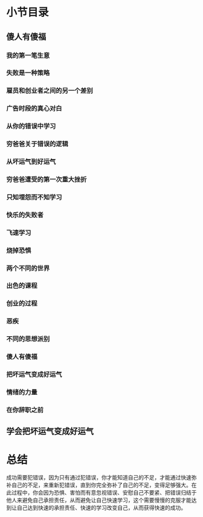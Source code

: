 # 小节目录
## 傻人有傻福
### 我的第一笔生意
### 失败是一种策略
### 雇员和创业者之间的另一个差别
### 广告时段的真心对白
### 从你的错误中学习 
### 穷爸爸关于错误的逻辑
### 从坏运气到好运气
### 穷爸爸遭受的第一次重大挫折
### 只知埋怨而不知学习
### 快乐的失败者
### 飞速学习
### 烧掉恐惧
### 两个不同的世界
### 出色的课程
### 创业的过程
### 恶疾
### 不同的思想派别
### 傻人有傻福
### 把坏运气变成好运气
### 情绪的力量
### 在你辞职之前

## 学会把坏运气变成好运气
# 总结
成功需要犯错误，因为只有通过犯错误，你才能知道自己的不足，才能通过快速弥补自己的不足，来重新犯错误，直到你完全弥补了自己的不足，变得足够强大。在此过程中，你会因为恐惧、害怕而有意忽视错误、安慰自己不要紧、把错误归结于他人来避免自己承担责任，从而避免让自己快速学习，这个需要慢慢的克服才能达到让自己达到快速的承担责任、快速的学习改变自己，从而获得快速的成功。
